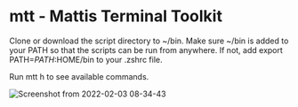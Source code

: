 # mtt - Mattis Terminal Toolkit

Clone or download the script directory to ~/bin.
Make sure ~/bin is added to your PATH so that the scripts can be run from anywhere.
If not, add export PATH=$PATH:$HOME/bin to your .zshrc file.  
  
Run mtt h to see available commands.

![Screenshot from 2022-02-03 08-34-43](https://user-images.githubusercontent.com/9746127/152300318-024bfde3-0e98-441d-895b-03bedfc5d1ab.png)
